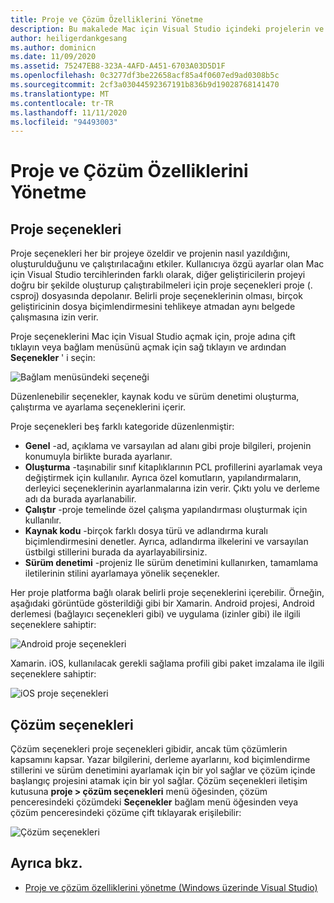 ```yaml
---
title: Proje ve Çözüm Özelliklerini Yönetme
description: Bu makalede Mac için Visual Studio içindeki projelerin ve çözümlerin özelliklerinin nasıl yönetileceği açıklanmaktadır
author: heiligerdankgesang
ms.author: dominicn
ms.date: 11/09/2020
ms.assetid: 75247EB8-323A-4AFD-A451-6703A03D5D1F
ms.openlocfilehash: 0c3277df3be22658acf85a4f0607ed9ad0308b5c
ms.sourcegitcommit: 2cf3a03044592367191b836b9d19028768141470
ms.translationtype: MT
ms.contentlocale: tr-TR
ms.lasthandoff: 11/11/2020
ms.locfileid: "94493003"
---
```

# <a name="managing-project-and-solution-properties"></a>Proje ve Çözüm Özelliklerini Yönetme

## <a name="project-options"></a>Proje seçenekleri

Proje seçenekleri her bir projeye özeldir ve projenin nasıl yazıldığını, oluşturulduğunu ve çalıştırılacağını etkiler. Kullanıcıya özgü ayarlar olan Mac için Visual Studio tercihlerinden farklı olarak, diğer geliştiricilerin projeyi doğru bir şekilde oluşturup çalıştırabilmeleri için proje seçenekleri proje (. csproj) dosyasında depolanır. Belirli proje seçeneklerinin olması, birçok geliştiricinin dosya biçimlendirmesini tehlikeye atmadan aynı belgede çalışmasına izin verir.

Proje seçeneklerini Mac için Visual Studio açmak için, proje adına çift tıklayın veya bağlam menüsünü açmak için sağ tıklayın ve ardından **Seçenekler** ' i seçin:

![Bağlam menüsündeki seçeneği](media/projects-and-solutions-image2.png)

Düzenlenebilir seçenekler, kaynak kodu ve sürüm denetimi oluşturma, çalıştırma ve ayarlama seçeneklerini içerir.

Proje seçenekleri beş farklı kategoride düzenlenmiştir:

* **Genel** -ad, açıklama ve varsayılan ad alanı gibi proje bilgileri, projenin konumuyla birlikte burada ayarlanır.
* **Oluşturma** -taşınabilir sınıf kitaplıklarının PCL profillerini ayarlamak veya değiştirmek için kullanılır. Ayrıca özel komutların, yapılandırmaların, derleyici seçeneklerinin ayarlanmalarına izin verir. Çıktı yolu ve derleme adı da burada ayarlanabilir.
* **Çalıştır** -proje temelinde özel çalışma yapılandırması oluşturmak için kullanılır.
* **Kaynak kodu** -birçok farklı dosya türü ve adlandırma kuralı biçimlendirmesini denetler. Ayrıca, adlandırma ilkelerini ve varsayılan üstbilgi stillerini burada da ayarlayabilirsiniz.
* **Sürüm denetimi** -projeniz Ile sürüm denetimini kullanırken, tamamlama iletilerinin stilini ayarlamaya yönelik seçenekler.

Her proje platforma bağlı olarak belirli proje seçeneklerini içerebilir. Örneğin, aşağıdaki görüntüde gösterildiği gibi bir Xamarin. Android projesi, Android derlemesi (bağlayıcı seçenekleri gibi) ve uygulama (izinler gibi) ile ilgili seçeneklere sahiptir:

![Android proje seçenekleri](media/projects-and-solutions-image5.png)

Xamarin. iOS, kullanılacak gerekli sağlama profili gibi paket imzalama ile ilgili seçeneklere sahiptir:

![iOS proje seçenekleri](media/projects-and-solutions-image6.png)

## <a name="solution-options"></a>Çözüm seçenekleri

Çözüm seçenekleri proje seçenekleri gibidir, ancak tüm çözümlerin kapsamını kapsar. Yazar bilgilerini, derleme ayarlarını, kod biçimlendirme stillerini ve sürüm denetimini ayarlamak için bir yol sağlar ve çözüm içinde başlangıç projesini atamak için bir yol sağlar.  Çözüm seçenekleri iletişim kutusuna **proje > çözüm seçenekleri** menü öğesinden, çözüm penceresindeki çözümdeki **Seçenekler** bağlam menü öğesinden veya çözüm penceresindeki çözüme çift tıklayarak erişilebilir:

![Çözüm seçenekleri](media/projects-and-solutions-image7.png)

## <a name="see-also"></a>Ayrıca bkz.

* [Proje ve çözüm özelliklerini yönetme (Windows üzerinde Visual Studio)](/visualstudio/ide/managing-project-and-solution-properties)